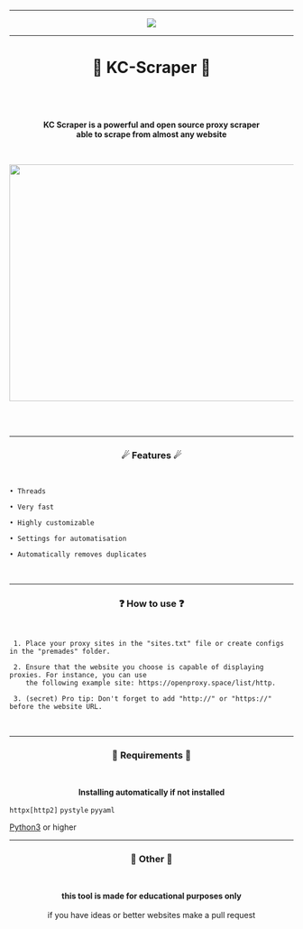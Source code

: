 <!-- yes i let me inspire by billy -->
-----

<p align="center">
<img src="https://user-images.githubusercontent.com/70746714/203648723-062ef2cb-8ae3-4a69-8e48-f034b91b9682.gif"
</p>

----
     
# <p align="center">👾 KC-Scraper 👾</p>
<br>
<br>

<p align="center">
<strong>KC Scraper is a powerful and open source proxy scraper <br> able to scrape from almost any website </strong>
</p>
<br>

<p align="center">
<img src="https://user-images.githubusercontent.com/70746714/182049128-e56320de-01cc-4566-acce-c897acb36665.png" width="800" height=420">
</p>
<br>
<br>

-----

### <p align="center">☄ Features ☄</p>
<br>

    • Threads
                     
    • Very fast

    • Highly customizable
    
    • Settings for automatisation
                     
    • Automatically removes duplicates

<br>

-----

### <p align="center">❓ How to use ❓</p>
<br>

     1. Place your proxy sites in the "sites.txt" file or create configs in the "premades" folder.

     2. Ensure that the website you choose is capable of displaying proxies. For instance, you can use 
        the following example site: https://openproxy.space/list/http.

     3. (secret) Pro tip: Don't forget to add "http://" or "https://" before the website URL.
<br>

-----

### <p align="center">🔩 Requirements 🔩</p>
<br>

<p align="center"> <strong>Installing automatically if not installed </strong></p>

`httpx[http2]`
`pystyle`
`pyyaml`

<a href="https://www.python.org/">Python3</a> or higher
<br>

----
### <p align="center">📌 Other 📌</p>
<br>                                 
<p align="center"><strong>this tool is made for educational purposes only</strong><br><br>if you have ideas or better websites make a pull request</p>

